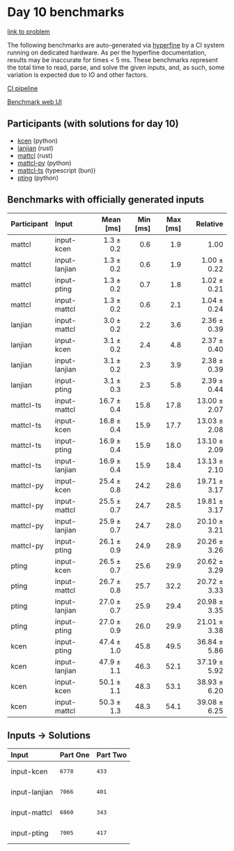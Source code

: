 # Day 10 benchmarks

[link to problem](https://adventofcode.com/2023/day/10)

The following benchmarks are auto-generated via
[hyperfine](https://github.com/sharkdp/hyperfine) by a CI system running on
dedicated hardware. As per the hyperfine documentation, results may be
inaccurate for times < 5 ms. These benchmarks represent the total time to read,
parse, and solve the given inputs, and, as such, some variation is expected due
to IO and other factors.

[CI pipeline](http://ci.papercode.net:8080/teams/main/pipelines/aoc2023)

[Benchmark web UI](https://aoc.ancalagon.black)


## Participants (with solutions for day 10)

- [kcen](https://github.com/kcen/aoc2023) (python)
- [lanjian](https://github.com/lanjian/aoc-2023) (rust)
- [mattcl](https://github.com/mattcl/aoc2023) (rust)
- [mattcl-py](https://github.com/mattcl/aoc2023-py) (python)
- [mattcl-ts](https://github.com/mattcl/aoc2023-js) (typescript (bun))
- [pting](https://github.com/pting/aoc2023) (python)


## Benchmarks with officially generated inputs

| Participant | Input | Mean [ms] | Min [ms] | Max [ms] | Relative |
|:---|:---|---:|---:|---:|---:|
| mattcl | input-kcen | 1.3 ± 0.2 | 0.6 | 1.9 | 1.00 |
| mattcl | input-lanjian | 1.3 ± 0.2 | 0.6 | 1.9 | 1.00 ± 0.22 |
| mattcl | input-pting | 1.3 ± 0.2 | 0.7 | 1.8 | 1.02 ± 0.21 |
| mattcl | input-mattcl | 1.3 ± 0.2 | 0.6 | 2.1 | 1.04 ± 0.24 |
| lanjian | input-mattcl | 3.0 ± 0.2 | 2.2 | 3.6 | 2.36 ± 0.39 |
| lanjian | input-kcen | 3.1 ± 0.2 | 2.4 | 4.8 | 2.37 ± 0.40 |
| lanjian | input-lanjian | 3.1 ± 0.2 | 2.3 | 3.9 | 2.38 ± 0.39 |
| lanjian | input-pting | 3.1 ± 0.3 | 2.3 | 5.8 | 2.39 ± 0.44 |
| mattcl-ts | input-mattcl | 16.7 ± 0.4 | 15.8 | 17.8 | 13.00 ± 2.07 |
| mattcl-ts | input-kcen | 16.8 ± 0.4 | 15.9 | 17.7 | 13.03 ± 2.08 |
| mattcl-ts | input-pting | 16.9 ± 0.4 | 15.9 | 18.0 | 13.10 ± 2.09 |
| mattcl-ts | input-lanjian | 16.9 ± 0.4 | 15.9 | 18.4 | 13.13 ± 2.10 |
| mattcl-py | input-kcen | 25.4 ± 0.8 | 24.2 | 28.6 | 19.71 ± 3.17 |
| mattcl-py | input-mattcl | 25.5 ± 0.7 | 24.7 | 28.5 | 19.81 ± 3.17 |
| mattcl-py | input-lanjian | 25.9 ± 0.7 | 24.7 | 28.0 | 20.10 ± 3.21 |
| mattcl-py | input-pting | 26.1 ± 0.9 | 24.9 | 28.9 | 20.26 ± 3.26 |
| pting | input-kcen | 26.5 ± 0.7 | 25.6 | 29.9 | 20.62 ± 3.29 |
| pting | input-mattcl | 26.7 ± 0.8 | 25.7 | 32.2 | 20.72 ± 3.33 |
| pting | input-lanjian | 27.0 ± 0.7 | 25.9 | 29.4 | 20.98 ± 3.35 |
| pting | input-pting | 27.0 ± 0.9 | 26.0 | 29.9 | 21.01 ± 3.38 |
| kcen | input-pting | 47.4 ± 1.0 | 45.8 | 49.5 | 36.84 ± 5.86 |
| kcen | input-lanjian | 47.9 ± 1.1 | 46.3 | 52.1 | 37.19 ± 5.92 |
| kcen | input-kcen | 50.1 ± 1.1 | 48.3 | 53.1 | 38.93 ± 6.20 |
| kcen | input-mattcl | 50.3 ± 1.3 | 48.3 | 54.1 | 39.08 ± 6.25 |


## Inputs -> Solutions

| Input | Part One | Part Two |
|:---|:---|:---|
|input-kcen|<pre>6778</pre>|<pre>433</pre>|
|input-lanjian|<pre>7066</pre>|<pre>401</pre>|
|input-mattcl|<pre>6860</pre>|<pre>343</pre>|
|input-pting|<pre>7005</pre>|<pre>417</pre>|